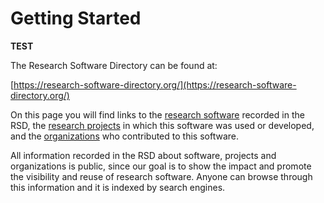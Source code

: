<!--
SPDX-FileCopyrightText: 2022 Jesús García Gonzalez (Netherlands eScience Center) <j.g.gonzalez@esciencecenter.nl>
SPDX-FileCopyrightText: 2022 Netherlands eScience Center

SPDX-License-Identifier: CC-BY-4.0
-->

# Getting Started


__TEST__

The Research Software Directory can be found at:

[https://research-software-directory.org/](https://research-software-directory.org/)

On this page you will find links to the [research software](https://research-software-directory.org/software) recorded in the RSD, the
[research projects](https://research-software-directory.org/projects) in which this software was used or developed, and the
[organizations](https://research-software-directory.org/organizations) who contributed to this software.

All information recorded in the RSD about software, projects and organizations is public, since our goal is to show the impact and
promote the visibility and reuse of research software. Anyone can browse through this information and it is indexed by search engines.
